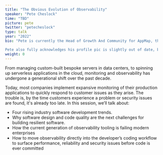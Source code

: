 ```yaml
---
title: "The Obvious Evolution of Observability"
speaker: "Pete Cheslock"
time: "TBD"
picture: pete
twitter: "petecheslock"
type: talk
year: "2022"
bio: "Pete is currently the Head of Growth And Community for AppMap, the open source dynamic runtime code analyzer. Pete also works with early stage startups, helping them navigate the complex world of early stage new product development. 

Pete also fully acknowledges his profile pic is slightly out of date, but has been too lazy to update it to reflect current hair growth trends. "
weight: 0
---
```


From managing custom-built bespoke servers in data centers, to spinning up serverless applications in the cloud, monitoring and observability has undergone a generational shift over the past decade. 

Today, most companies implement expansive monitoring of their production applications to quickly respond to customer issues as they arise. The trouble is, by the time customers experience a problem or security issues are found, it's already too late. In this session, we’ll talk about:

- Four rising industry software development trends.
- Why software design and code quality are the next challenges for building resilient software. 
- How the current generation of observability tooling is failing modern enterprises 
- How to move observability directly into the developer’s coding workflow to surface performance, reliability and security issues before code is ever committed